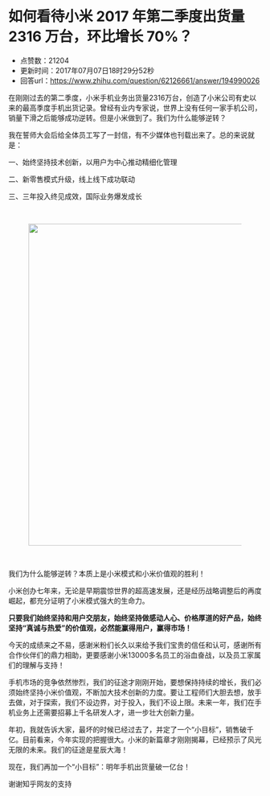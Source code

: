 # 如何看待小米 2017 年第二季度出货量 2316 万台，环比增长 70%？
- 点赞数：21204
- 更新时间：2017年07月07日18时29分52秒
- 回答url：https://www.zhihu.com/question/62126661/answer/194990026
<body>
 <p data-pid="zY1pZaRq">在刚刚过去的第二季度，小米手机业务出货量2316万台，创造了小米公司有史以来的最高季度手机出货记录。曾经有业内专家说，世界上没有任何一家手机公司，销量下滑之后能够成功逆转。但是小米做到了。我们为什么能够逆转？</p>
 <p data-pid="MmYcrFHR">我在誓师大会后给全体员工写了一封信，有不少媒体也刊载出来了。总的来说就是：</p>
 <p data-pid="aTpxRG-s">一、始终坚持技术创新，以用户为中心推动精细化管理</p>
 <p data-pid="YIQdb6f7">二、新零售模式升级，线上线下成功联动</p>
 <p data-pid="DY-Vr7o4">三、三年投入终见成效，国际业务爆发成长</p>
 <br>
 <figure>
  <img src="https://pic1.zhimg.com/50/v2-954ddc91b3d6707f4fafec0c93bab19b_720w.jpg?source=1940ef5c" data-rawwidth="640" data-rawheight="478" data-original-token="v2-954ddc91b3d6707f4fafec0c93bab19b" class="origin_image zh-lightbox-thumb" width="640" data-original="https://picx.zhimg.com/v2-954ddc91b3d6707f4fafec0c93bab19b_r.jpg?source=1940ef5c">
 </figure>
 <br>
 <p data-pid="f0_ZvCua">我们为什么能够逆转？本质上是小米模式和小米价值观的胜利！</p>
 <p data-pid="0QdQ0sug">小米创办七年来，无论是早期震惊世界的超高速发展，还是经历战略调整后的再度崛起，都充分证明了小米模式强大的生命力。</p>
 <p data-pid="9agGqrez"><b>只要我们始终坚持和用户交朋友，始终坚持做感动人心、价格厚道的好产品，始终坚持“真诚与热爱”的价值观，必然能赢得用户，赢得市场！</b></p>
 <p data-pid="fBC5B0nJ">今天的成绩来之不易，感谢米粉们长久以来给予我们宝贵的信任和认可，感谢所有合作伙伴们的鼎力相助，更要感谢小米13000多名员工的浴血奋战，以及员工家属们的理解与支持！</p>
 <p data-pid="FhUOmdRW">手机市场的竞争依然惨烈，我们的征途才刚刚开始，要想保持持续的增长，我们必须始终坚持小米价值观，不断加大技术创新的力度。要让工程师们大胆去想，放手去做，对于探索，我们不设边界，对于投入，我们不设上限。未来一年，我们在手机业务上还需要招募上千名研发人才，进一步壮大创新力量。</p>
 <p data-pid="oLbR3CRs">年初，我就告诉大家，最坏的时候已经过去了，并定了一个“小目标”，销售破千亿。目前看来，今年实现的把握很大。小米的新篇章才刚刚揭幕，已经预示了风光无限的未来。我们的征途是星辰大海！</p>
 <p data-pid="tZ8S9Yrx">现在，我们再加一个“小目标”：明年手机出货量破一亿台！</p>
 <p data-pid="oh9bD4Al">谢谢知乎网友的支持</p>
</body>